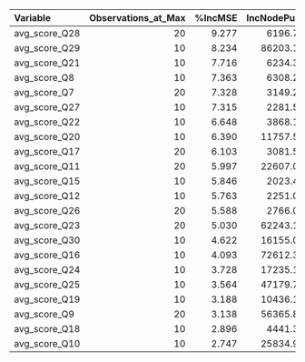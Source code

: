 |Variable      | Observations_at_Max| %IncMSE| IncNodePurity| Importance_Rank| Baseline_Value| Required_Increase|
|:-------------|-------------------:|-------:|-------------:|---------------:|--------------:|-----------------:|
|avg_score_Q28 |                  20|   9.277|      6196.778|               1|         66.010|              15.5|
|avg_score_Q29 |                  10|   8.234|     86203.115|               2|         65.062|              16.5|
|avg_score_Q21 |                  10|   7.716|      6234.324|               3|         68.405|              13.5|
|avg_score_Q8  |                  10|   7.363|      6308.253|               4|         64.854|              17.0|
|avg_score_Q7  |                  20|   7.328|      3149.299|               5|         71.103|              10.5|
|avg_score_Q27 |                  10|   7.315|      2281.561|               6|         68.367|              13.5|
|avg_score_Q22 |                  10|   6.648|      3868.139|               7|         65.562|              16.0|
|avg_score_Q20 |                  10|   6.390|     11757.586|               8|         68.989|              13.0|
|avg_score_Q17 |                  20|   6.103|      3081.531|               9|         70.944|              11.0|
|avg_score_Q11 |                  20|   5.997|     22607.097|              10|         65.223|              16.5|
|avg_score_Q15 |                  10|   5.846|      2023.428|              11|         69.472|              12.5|
|avg_score_Q12 |                  10|   5.763|      2251.045|              12|         71.301|              10.5|
|avg_score_Q26 |                  20|   5.588|      2766.028|              13|         67.053|              14.5|
|avg_score_Q23 |                  20|   5.030|     62243.158|              14|         67.598|              14.0|
|avg_score_Q30 |                  10|   4.622|     16155.049|              15|         67.604|              14.0|
|avg_score_Q16 |                  10|   4.093|     72612.350|              16|         69.531|              12.0|
|avg_score_Q24 |                  10|   3.728|     17235.179|              17|         67.317|              14.5|
|avg_score_Q25 |                  10|   3.564|     47179.723|              18|         68.011|              13.5|
|avg_score_Q19 |                  10|   3.188|     10436.141|              19|         69.484|              12.5|
|avg_score_Q9  |                  20|   3.138|     56365.860|              20|         67.361|              14.5|
|avg_score_Q18 |                  10|   2.896|      4441.338|              21|         67.539|              14.0|
|avg_score_Q10 |                  10|   2.747|     25834.954|              22|         67.545|              14.0|
